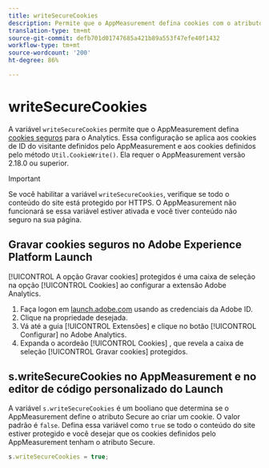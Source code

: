 ```yaml
---
title: writeSecureCookies
description: Permite que o AppMeasurement defina cookies com o atributo Secure.
translation-type: tm+mt
source-git-commit: defb701d01747685a421b89a553f47efe40f1432
workflow-type: tm+mt
source-wordcount: '200'
ht-degree: 86%

---
```



# writeSecureCookies

A variável `writeSecureCookies` permite que o AppMeasurement defina [cookies seguros](https://en.wikipedia.org/wiki/Secure_cookie) para o Analytics. Essa configuração se aplica aos cookies de ID do visitante definidos pelo AppMeasurement e aos cookies definidos pelo método `Util.CookieWrite()`. Ela requer o AppMeasurement versão 2.18.0 ou superior.

>[!IMPORTANT]
>
>Se você habilitar a variável `writeSecureCookies`, verifique se todo o conteúdo do site está protegido por HTTPS. O AppMeasurement não funcionará se essa variável estiver ativada e você tiver conteúdo não seguro na sua página.

## Gravar cookies seguros no Adobe Experience Platform Launch

[!UICONTROL A opção Gravar cookies] protegidos é uma caixa de seleção na opção [!UICONTROL Cookies] ao configurar a extensão Adobe Analytics.

1. Faça logon em [launch.adobe.com](https://launch.adobe.com) usando as credenciais da Adobe ID.
2. Clique na propriedade desejada.
3. Vá até a guia [!UICONTROL Extensões] e clique no botão [!UICONTROL Configurar] no Adobe Analytics.
4. Expanda o acordeão [!UICONTROL Cookies] , que revela a caixa de seleção [!UICONTROL Gravar cookies] protegidos.

## s.writeSecureCookies no AppMeasurement e no editor de código personalizado do Launch

A variável `s.writeSecureCookies` é um booliano que determina se o AppMeasurement define o atributo Secure ao criar um cookie. O valor padrão é `false`. Defina essa variável como `true` se todo o conteúdo do site estiver protegido e você desejar que os cookies definidos pelo AppMeasurement tenham o atributo Secure.

```js
s.writeSecureCookies = true;
```
